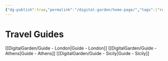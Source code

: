 ```yaml
---
{"dg-publish":true,"permalink":"/digital-garden/home-page/","tags":["resource","gardenEntry"]}
---
```


# Travel Guides

[[DigitalGarden/Guide - London\|Guide - London]]
[[DigitalGarden/Guide - Athens\|Guide - Athens]]
[[DigitalGarden/Guide - Sicily\|Guide - Sicily]]

